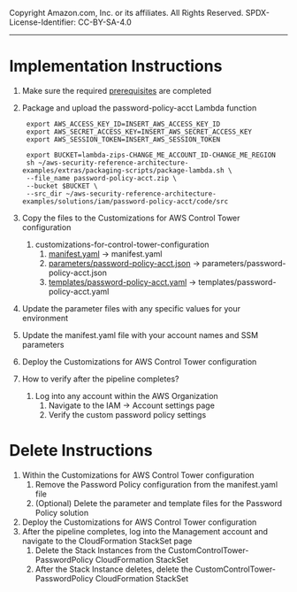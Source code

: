 Copyright Amazon.com, Inc. or its affiliates. All Rights Reserved. SPDX-License-Identifier: CC-BY-SA-4.0

----
   
# Implementation Instructions

1. Make sure the required [prerequisites](../../../../extras/aws-control-tower/prerequisites/README.md) are completed
2. Package and upload the password-policy-acct Lambda function
   ```shell
    export AWS_ACCESS_KEY_ID=INSERT_AWS_ACCESS_KEY_ID
    export AWS_SECRET_ACCESS_KEY=INSERT_AWS_SECRET_ACCESS_KEY
    export AWS_SESSION_TOKEN=INSERT_AWS_SESSION_TOKEN
   
    export BUCKET=lambda-zips-CHANGE_ME_ACCOUNT_ID-CHANGE_ME_REGION
    sh ~/aws-security-reference-architecture-examples/extras/packaging-scripts/package-lambda.sh \
    --file_name password-policy-acct.zip \
    --bucket $BUCKET \
    --src_dir ~/aws-security-reference-architecture-examples/solutions/iam/password-policy-acct/code/src
   ```
3. Copy the files to the Customizations for AWS Control Tower configuration 
   1. customizations-for-control-tower-configuration
       1. [manifest.yaml](manifest.yaml) -> manifest.yaml
       2. [parameters/password-policy-acct.json](parameters/password-policy-acct.json) 
           -> parameters/password-policy-acct.json
       3. [templates/password-policy-acct.yaml](../templates/password-policy-acct.yaml) 
           -> templates/password-policy-acct.yaml
        
4. Update the parameter files with any specific values for your environment
5. Update the manifest.yaml file with your account names and SSM parameters
6. Deploy the Customizations for AWS Control Tower configuration
7. How to verify after the pipeline completes?
   1. Log into any account within the AWS Organization
      1. Navigate to the IAM -> Account settings page
      2. Verify the custom password policy settings
      
# Delete Instructions

1. Within the Customizations for AWS Control Tower configuration
   1. Remove the Password Policy configuration from the manifest.yaml file
   2. (Optional) Delete the parameter and template files for the Password Policy solution
2. Deploy the Customizations for AWS Control Tower configuration
3. After the pipeline completes, log into the Management account and navigate to the CloudFormation StackSet page
   1. Delete the Stack Instances from the CustomControlTower-PasswordPolicy CloudFormation StackSet
   2. After the Stack Instance deletes, delete the CustomControlTower-PasswordPolicy CloudFormation StackSet
